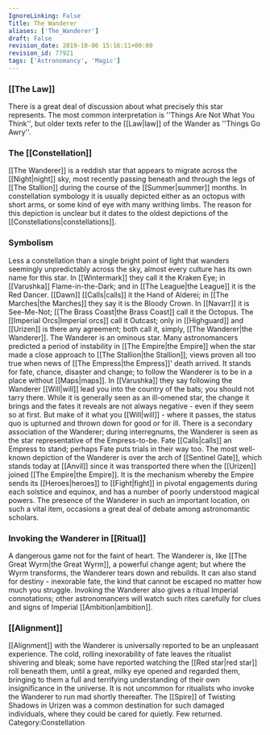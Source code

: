 ```yaml
---
IgnoreLinking: False
Title: The Wanderer
aliases: ['The_Wanderer']
draft: False
revision_date: 2019-10-06 15:16:11+00:00
revision_id: 77921
tags: ['Astronomancy', 'Magic']
---
```


### [[The Law]]
There is a great deal of discussion about what precisely this star represents. The most common interpretation is ''Things Are Not What You Think'', but older texts refer to the [[Law|law]] of the Wander as ''Things Go Awry''. 
### The [[Constellation]]
[[The Wanderer]] is a reddish star that appears to migrate across the [[Night|night]] sky, most recently passing beneath and through the legs of [[The Stallion]] during the course of the [[Summer|summer]] months.
In constellation symbology it is usually depicted either as an octopus with short arms, or some kind of eye with many writhing limbs. The reason for this depiction is unclear but it dates to the oldest depictions of the [[Constellations|constellations]].
### Symbolism
Less a constellation than a single bright point of light that wanders seemingly unpredictably across the sky, almost every culture has its own name for this star. In [[Wintermark]] they call it the Kraken Eye; in [[Varushka]] Flame-in-the-Dark; and in [[The League|the League]] it is the Red Dancer. [[Dawn]] [[Calls|calls]] it the Hand of Alderei; in [[The Marches|the Marches]] they say it is the Bloody Crown. In [[Navarr]] it is See-Me-Not; [[The Brass Coast|the Brass Coast]] call it the Octopus. The [[Imperial Orcs|Imperial orcs]] call it Outcast; only in [[Highguard]] and [[Urizen]] is there any agreement; both call it, simply, [[The Wanderer|the Wanderer]].
The Wanderer is an ominous star. Many astronomancers predicted a period of instability in [[The Empire|the Empire]] when the star made a close approach to [[The Stallion|the Stallion]]; views proven all too true when news of [[The Empress|the Empress]]' death arrived. It stands for fate, chance, disaster and change; to follow the Wanderer is to be in a place without [[Maps|maps]]. In [[Varushka]] they say following the Wanderer [[Will|will]] lead you into the country of the bats; you should not tarry there.
While it is generally seen as an ill-omened star, the change it brings and the fates it reveals are not always negative - even if they seem so at first. But make of it what you [[Will|will]] - where it passes, the status quo is upturned and thrown down for good or for ill.
There is a secondary association of the Wanderer; during interregnums, the Wanderer is seen as the star representative of the Empress-to-be. Fate [[Calls|calls]] an Empress to stand; perhaps Fate puts trials in their way too.
The most well-known depiction of the Wanderer is over the arch of [[Sentinel Gate]], which stands today at [[Anvil]] since it was transported there when the [[Urizen]] joined [[The Empire|the Empire]]. It is the mechanism whereby the Empire sends its [[Heroes|heroes]] to [[Fight|fight]] in pivotal engagements during each solstice and equinox, and has a number of poorly understood magical powers. The presence of the Wanderer in such an important location, on such a vital item, occasions a great deal of debate among astronomantic scholars.
### Invoking the Wanderer in [[Ritual]]
A dangerous game not for the faint of heart. The Wanderer is, like [[The Great Wyrm|the Great Wyrm]], a powerful change agent; but where the Wyrm transforms, the Wanderer tears down and rebuilds. It can also stand for destiny - inexorable fate, the kind that cannot be escaped no matter how much you struggle.
Invoking the Wanderer also gives a ritual Imperial connotations; other astronomancers will watch such rites carefully for clues and signs of Imperial [[Ambition|ambition]].
### [[Alignment]]
[[Alignment]] with the Wanderer is universally reported to be an unpleasant experience. The cold, rolling inexorability of fate leaves the ritualist shivering and bleak; some have reported watching the [[Red star|red star]] roll beneath them, until a great, milky eye opened and regarded them, bringing to them a full and terrifying understanding of their own insignificance in the universe.
It is not uncommon for ritualists who invoke the Wanderer to run mad shortly thereafter. The [[Spire]] of Twisting Shadows in Urizen was a common destination for such damaged individuals, where they could be cared for quietly. Few returned.
Category:Constellation